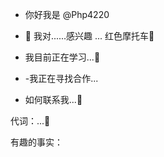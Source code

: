 - 你好我是 @Php4220
- 👀  我对......感兴趣
... 红色摩托车👀 

- 我目前正在学习...👀 
- -我正在寻找合作...
- 如何联系我...👀 

代词：...👀 

有趣的事实：

<!---
Php4220/Php4220 is a ✨ special ✨ repository because its `README.md` (this file) appears on your GitHub profile.
You can click the Preview link to take a look at your changes.
--->
